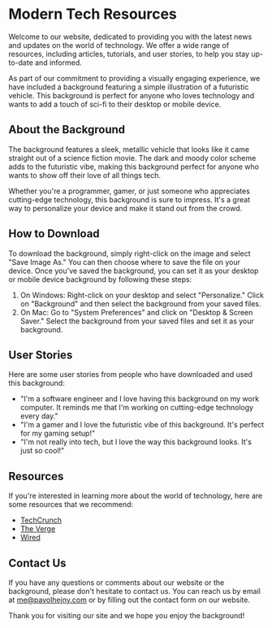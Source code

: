 <!--font:Exo 2-->

# Modern Tech Resources

Welcome to our website, dedicated to providing you with the latest news and updates on the world of technology. We offer a wide range of resources, including articles, tutorials, and user stories, to help you stay up-to-date and informed.

As part of our commitment to providing a visually engaging experience, we have included a background featuring a simple illustration of a futuristic vehicle. This background is perfect for anyone who loves technology and wants to add a touch of sci-fi to their desktop or mobile device.

## About the Background

The background features a sleek, metallic vehicle that looks like it came straight out of a science fiction movie. The dark and moody color scheme adds to the futuristic vibe, making this background perfect for anyone who wants to show off their love of all things tech.

Whether you're a programmer, gamer, or just someone who appreciates cutting-edge technology, this background is sure to impress. It's a great way to personalize your device and make it stand out from the crowd.

## How to Download

To download the background, simply right-click on the image and select "Save Image As." You can then choose where to save the file on your device. Once you've saved the background, you can set it as your desktop or mobile device background by following these steps:

1. On Windows: Right-click on your desktop and select "Personalize." Click on "Background" and then select the background from your saved files.
2. On Mac: Go to "System Preferences" and click on "Desktop & Screen Saver." Select the background from your saved files and set it as your background.

## User Stories

Here are some user stories from people who have downloaded and used this background:

-   "I'm a software engineer and I love having this background on my work computer. It reminds me that I'm working on cutting-edge technology every day."
-   "I'm a gamer and I love the futuristic vibe of this background. It's perfect for my gaming setup!"
-   "I'm not really into tech, but I love the way this background looks. It's just so cool!"

## Resources

If you're interested in learning more about the world of technology, here are some resources that we recommend:

-   [TechCrunch](#)
-   [The Verge](#)
-   [Wired](#)

## Contact Us

If you have any questions or comments about our website or the background, please don't hesitate to contact us. You can reach us by email at me@pavolhejny.com or by filling out the contact form on our website.

Thank you for visiting our site and we hope you enjoy the background!

<!--

Write me content for website with wallpaper which alt text is:

"A wallpaper with a simple illustration of a futuristic vehicle, with metallic textures and a dark and moody color scheme."

The name/title of the page should not be 1:1 copy of the alt text but rather a real content of the website which is using this wallpaper.

- Use markdown format
- Start with heading
- Heading should be short and concise
- The content should look like a real website
- The website should not be about the wallpaper, wallpaper is just a related background
- Heading should be contain work "wallpaper" or "background"
- Include real sections like references, contact, user stories, etc. use things relevant to the page purpose.
- Feel free to use structure like headings, bullets, numbering, blockquotes, paragraphs, horizontal lines, etc.
- You can use formatting like bold or _italic_
- You can include UTF-8 emojis
- Links should be only #hash anchors (and you can refer to the document itself)
- Do not include images


---


# Futuristic Vehicle Wallpaper for Tech Enthusiasts

Welcome to our website, dedicated to all things tech! Our site is designed to provide you with the latest news and updates on the world of technology. We also offer a wide range of resources, including articles, tutorials, and user stories, to help you stay up-to-date and informed.

As part of our commitment to providing a visually engaging experience, we have included a wallpaper featuring a simple illustration of a futuristic vehicle. This wallpaper is perfect for anyone who loves technology and wants to add a touch of sci-fi to their desktop or mobile device.

## About the Wallpaper

The wallpaper features a sleek, metallic vehicle that looks like it came straight out of a science fiction movie. The dark and moody color scheme adds to the futuristic vibe, making this wallpaper perfect for anyone who wants to show off their love of all things tech.

Whether you're a programmer, gamer, or just someone who appreciates cutting-edge technology, this wallpaper is sure to impress. It's a great way to personalize your device and make it stand out from the crowd.

## How to Download

To download the wallpaper, simply right-click on the image and select "Save Image As." You can then choose where to save the file on your device. Once you've saved the wallpaper, you can set it as your background by following these steps:

1. On Windows: Right-click on your desktop and select "Personalize." Click on "Background" and then select the wallpaper from your saved files.
2. On Mac: Go to "System Preferences" and click on "Desktop & Screen Saver." Select the wallpaper from your saved files and set it as your background.

## User Stories

Here are some user stories from people who have downloaded and used this wallpaper:

- "I'm a software engineer and I love having this wallpaper on my work computer. It reminds me that I'm working on cutting-edge technology every day."
- "I'm a gamer and I love the futuristic vibe of this wallpaper. It's perfect for my gaming setup!"
- "I'm not really into tech, but I love the way this wallpaper looks. It's just so cool!"

## References

If you're interested in learning more about the world of technology, here are some resources that we recommend:

- [TechCrunch](#)
- [The Verge](#)
- [Wired](#)

## Contact Us

If you have any questions or comments about our website or the wallpaper, please don't hesitate to contact us. You can reach us by email at me@pavolhejny.com or by filling out the contact form on our website.

Thank you for visiting our site and we hope you enjoy the wallpaper!


---


Heading should not include word "wallpaper". The website should not be about the wallpaper itself, wallpaper is just a related background, rewrite whole content.


---


# Tech News and Resources for the Modern Enthusiast

Welcome to our website, dedicated to providing you with the latest news and updates on the world of technology. We offer a wide range of resources, including articles, tutorials, and user stories, to help you stay up-to-date and informed.

As part of our commitment to providing a visually engaging experience, we have included a background featuring a simple illustration of a futuristic vehicle. This background is perfect for anyone who loves technology and wants to add a touch of sci-fi to their desktop or mobile device.

## About the Background

The background features a sleek, metallic vehicle that looks like it came straight out of a science fiction movie. The dark and moody color scheme adds to the futuristic vibe, making this background perfect for anyone who wants to show off their love of all things tech.

Whether you're a programmer, gamer, or just someone who appreciates cutting-edge technology, this background is sure to impress. It's a great way to personalize your device and make it stand out from the crowd.

## How to Download

To download the background, simply right-click on the image and select "Save Image As." You can then choose where to save the file on your device. Once you've saved the background, you can set it as your desktop or mobile device background by following these steps:

1. On Windows: Right-click on your desktop and select "Personalize." Click on "Background" and then select the background from your saved files.
2. On Mac: Go to "System Preferences" and click on "Desktop & Screen Saver." Select the background from your saved files and set it as your background.

## User Stories

Here are some user stories from people who have downloaded and used this background:

- "I'm a software engineer and I love having this background on my work computer. It reminds me that I'm working on cutting-edge technology every day."
- "I'm a gamer and I love the futuristic vibe of this background. It's perfect for my gaming setup!"
- "I'm not really into tech, but I love the way this background looks. It's just so cool!"

## Resources

If you're interested in learning more about the world of technology, here are some resources that we recommend:

- [TechCrunch](#)
- [The Verge](#)
- [Wired](#)

## Contact Us

If you have any questions or comments about our website or the background, please don't hesitate to contact us. You can reach us by email at me@pavolhejny.com or by filling out the contact form on our website.

Thank you for visiting our site and we hope you enjoy the background!

-->
